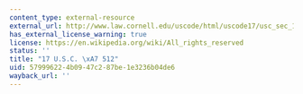 ```yaml
---
content_type: external-resource
external_url: http://www.law.cornell.edu/uscode/html/uscode17/usc_sec_17_00000512----000-.html
has_external_license_warning: true
license: https://en.wikipedia.org/wiki/All_rights_reserved
status: ''
title: "17 U.S.C. \xA7 512"
uid: 57999622-4b09-47c2-87be-1e3236b04de6
wayback_url: ''
---
```

